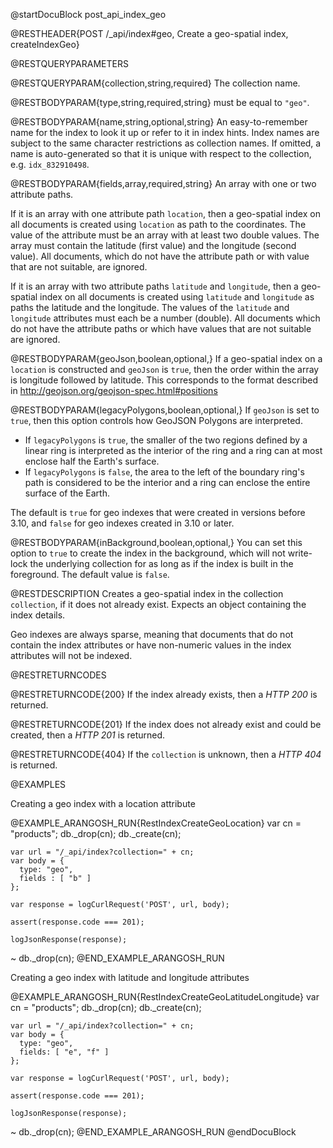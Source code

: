 
@startDocuBlock post_api_index_geo

@RESTHEADER{POST /_api/index#geo, Create a geo-spatial index, createIndexGeo}

@RESTQUERYPARAMETERS

@RESTQUERYPARAM{collection,string,required}
The collection name.

@RESTBODYPARAM{type,string,required,string}
must be equal to `"geo"`.

@RESTBODYPARAM{name,string,optional,string}
An easy-to-remember name for the index to look it up or refer to it in index hints.
Index names are subject to the same character restrictions as collection names.
If omitted, a name is auto-generated so that it is unique with respect to the
collection, e.g. `idx_832910498`.

@RESTBODYPARAM{fields,array,required,string}
An array with one or two attribute paths.

If it is an array with one attribute path `location`, then a geo-spatial
index on all documents is created using `location` as path to the
coordinates. The value of the attribute must be an array with at least two
double values. The array must contain the latitude (first value) and the
longitude (second value). All documents, which do not have the attribute
path or with value that are not suitable, are ignored.

If it is an array with two attribute paths `latitude` and `longitude`,
then a geo-spatial index on all documents is created using `latitude`
and `longitude` as paths the latitude and the longitude. The values of
the `latitude` and `longitude` attributes must each be a number (double).
All documents which do not have the attribute paths or which have
values that are not suitable are ignored.

@RESTBODYPARAM{geoJson,boolean,optional,}
If a geo-spatial index on a `location` is constructed
and `geoJson` is `true`, then the order within the array is longitude
followed by latitude. This corresponds to the format described in
http://geojson.org/geojson-spec.html#positions

@RESTBODYPARAM{legacyPolygons,boolean,optional,}
If `geoJson` is set to `true`, then this option controls how GeoJSON Polygons
are interpreted.

- If `legacyPolygons` is `true`, the smaller of the two regions defined by a
  linear ring is interpreted as the interior of the ring and a ring can at most
  enclose half the Earth's surface.
- If `legacyPolygons` is `false`, the area to the left of the boundary ring's
  path is considered to be the interior and a ring can enclose the entire
  surface of the Earth.

The default is `true` for geo indexes that were created in versions before 3.10,
and `false` for geo indexes created in 3.10 or later.

@RESTBODYPARAM{inBackground,boolean,optional,}
You can set this option to `true` to create the index
in the background, which will not write-lock the underlying collection for
as long as if the index is built in the foreground. The default value is `false`.

@RESTDESCRIPTION
Creates a geo-spatial index in the collection `collection`, if
it does not already exist. Expects an object containing the index details.

Geo indexes are always sparse, meaning that documents that do not contain
the index attributes or have non-numeric values in the index attributes
will not be indexed.

@RESTRETURNCODES

@RESTRETURNCODE{200}
If the index already exists, then a *HTTP 200* is returned.

@RESTRETURNCODE{201}
If the index does not already exist and could be created, then a *HTTP 201*
is returned.

@RESTRETURNCODE{404}
If the `collection` is unknown, then a *HTTP 404* is returned.

@EXAMPLES

Creating a geo index with a location attribute

@EXAMPLE_ARANGOSH_RUN{RestIndexCreateGeoLocation}
    var cn = "products";
    db._drop(cn);
    db._create(cn);

    var url = "/_api/index?collection=" + cn;
    var body = {
      type: "geo",
      fields : [ "b" ]
    };

    var response = logCurlRequest('POST', url, body);

    assert(response.code === 201);

    logJsonResponse(response);
  ~ db._drop(cn);
@END_EXAMPLE_ARANGOSH_RUN

Creating a geo index with latitude and longitude attributes

@EXAMPLE_ARANGOSH_RUN{RestIndexCreateGeoLatitudeLongitude}
    var cn = "products";
    db._drop(cn);
    db._create(cn);

    var url = "/_api/index?collection=" + cn;
    var body = {
      type: "geo",
      fields: [ "e", "f" ]
    };

    var response = logCurlRequest('POST', url, body);

    assert(response.code === 201);

    logJsonResponse(response);
  ~ db._drop(cn);
@END_EXAMPLE_ARANGOSH_RUN
@endDocuBlock
